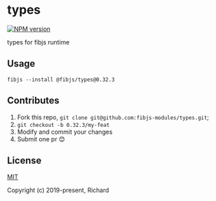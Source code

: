 # types

[![NPM version](https://img.shields.io/npm/v/@fibjs/types.svg)](https://www.npmjs.org/package/@fibjs/types)

types for fibjs runtime

## Usage

```
fibjs --install @fibjs/types@0.32.3
```

## Contributes

1. Fork this repo, `git clone git@github.com:fibjs-modules/types.git`;
2. `git checkout -b 0.32.3/my-feat`
3. Modify and commit your changes
4. Submit one pr 😊

## License

[MIT](https://opensource.org/licenses/MIT)

Copyright (c) 2019-present, Richard